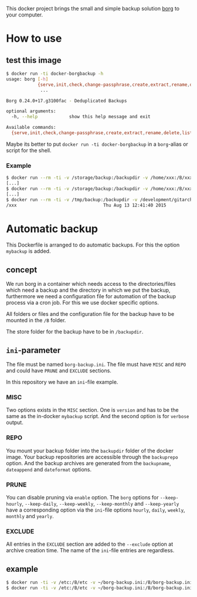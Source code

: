 
This docker project brings the small and simple backup solution [borg] to your
computer.

[borg]: https://borgbackup.github.io/

# How to use

## test this image

```bash
$ docker run -ti docker-borgbackup -h
usage: borg [-h]
            {serve,init,check,change-passphrase,create,extract,rename,delete,list,mount,info,prune,help}
             ...

Borg 0.24.0+17.g3100fac - Deduplicated Backups

optional arguments:
  -h, --help            show this help message and exit

Available commands:
  {serve,init,check,change-passphrase,create,extract,rename,delete,list,mount,info,prune,help}
```

Maybe its better to put `docker run -ti docker-borgbackup` in a `borg`-alias or
script for the shell.

### Example

```bash
$ docker run --rm -ti -v /storage/backup:/backupdir -v /home/xxx:/B/xxx docker-borgbackup init /backupdir
[...]
$ docker run --rm -ti -v /storage/backup:/backupdir -v /home/xxx:/B/xxx docker-borgbackup create -p /backupdir::/home/xxx /B/xxx
[...]
$ docker run --rm -ti -v /tmp/backup:/backupdir -v /development/gitarchives/sbc:/B/sbc docker-borgbackup list /backupdir
/xxx                                 Thu Aug 13 12:41:40 2015
```

# Automatic backup

This Dockerfile is arranged to do automatic backups. For this the option
`mybackup` is added.

## concept

We run borg in a container which needs access to the directories/files which
need a backup and the directory in which we put the backup, furthermore we need
a configuration file for automation of the backup process via a cron job. For
this we use docker specific options.

All folders or files and the configuration file for the backup have to be
mounted in the `/B` folder.

The store folder for the backup have to be in `/backupdir`.

## `ini`-parameter

The file must be named `borg-backup.ini`. The file must have `MISC` and
`REPO` and could have `PRUNE` and `EXCLUDE` sections.

In this repository we have an `ini`-file example.

### MISC

Two options exists in the `MISC` section. One is `version` and has to be the
same as the in-docker `mybackup` script. And the second option is for `verbose`
output.

### REPO

You mount your backup folder into the `backupdir` folder of the docker image.
Your backup repositories are accessible through the `backuprepo` option. And
the backup archives are generated from the `backupname`, `dateappend` and
`dateformat` options.

### PRUNE

You can disable pruning via `enable` option. The `borg` options for
`--keep-hourly`, `--keep-daily`, `--keep-weekly`, `--keep-monthly` and
`--keep-yearly` have a corresponding option via the `ini`-file options
`hourly`, `daily`, `weekly`, `monthly` and `yearly`.

### EXCLUDE

All entries in the `EXCLUDE` section are added to the `--exclude` option at
archive creation time. The name of the `ini`-file entries are regardless.

## example

```bash
$ docker run -ti -v /etc:/B/etc -v ~/borg-backup.ini:/B/borg-backup.ini -v /mnt/ext/BACKUP:/backupdir docker-borgbackup init /backupdir
$ docker run -ti -v /etc:/B/etc -v ~/borg-backup.ini:/B/borg-backup.ini -v /mnt/ext/BACKUP:/backupdir docker-borgbackup create /backupdir::xxx /B/...
```
